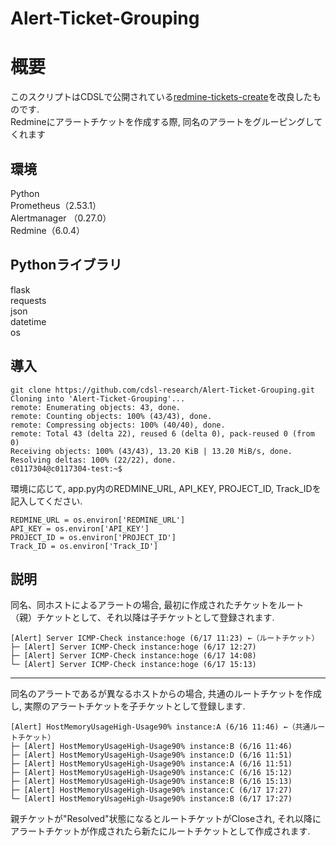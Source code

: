 # Alert-Ticket-Grouping
# 概要
このスクリプトはCDSLで公開されている[redmine-tickets-create](https://github.com/cdsl-research/redmine-tickets-create)を改良したものです.</br>
Redmineにアラートチケットを作成する際, 同名のアラートをグルーピングしてくれます</br>

## 環境
Python</br>
Prometheus（2.53.1）</br>
Alertmanager （0.27.0）</br>
Redmine（6.0.4）</br>

## Pythonライブラリ
flask</br>
requests</br>
json</br>
datetime</br>
os</br>

## 導入
```
git clone https://github.com/cdsl-research/Alert-Ticket-Grouping.git
Cloning into 'Alert-Ticket-Grouping'...
remote: Enumerating objects: 43, done.
remote: Counting objects: 100% (43/43), done.
remote: Compressing objects: 100% (40/40), done.
remote: Total 43 (delta 22), reused 6 (delta 0), pack-reused 0 (from 0)
Receiving objects: 100% (43/43), 13.20 KiB | 13.20 MiB/s, done.
Resolving deltas: 100% (22/22), done.
c0117304@c0117304-test:~$
```
環境に応じて, app.py内のREDMINE_URL, API_KEY, PROJECT_ID, Track_IDを記入してください.
```
REDMINE_URL = os.environ['REDMINE_URL']
API_KEY = os.environ['API_KEY']
PROJECT_ID = os.environ['PROJECT_ID']
Track_ID = os.environ['Track_ID']
```

## 説明
同名、同ホストによるアラートの場合, 最初に作成されたチケットをルート（親）チケットとして、それ以降は子チケットとして登録されます.</br>
```
[Alert] Server ICMP-Check instance:hoge (6/17 11:23) ←（ルートチケット）
├─ [Alert] Server ICMP-Check instance:hoge (6/17 12:27)
├─ [Alert] Server ICMP-Check instance:hoge (6/17 14:08) 
└─ [Alert] Server ICMP-Check instance:hoge (6/17 15:13)
```

---

同名のアラートであるが異なるホストからの場合, 共通のルートチケットを作成し, 実際のアラートチケットを子チケットとして登録します.</br>

```
[Alert] HostMemoryUsageHigh-Usage90% instance:A (6/16 11:46) ←（共通ルートチケット）
├─ [Alert] HostMemoryUsageHigh-Usage90% instance:B (6/16 11:46)
├─ [Alert] HostMemoryUsageHigh-Usage90% instance:D (6/16 11:51)
├─ [Alert] HostMemoryUsageHigh-Usage90% instance:A (6/16 11:51)
├─ [Alert] HostMemoryUsageHigh-Usage90% instance:C (6/16 15:12)
├─ [Alert] HostMemoryUsageHigh-Usage90% instance:B (6/16 15:13)
├─ [Alert] HostMemoryUsageHigh-Usage90% instance:C (6/17 17:27)
└─ [Alert] HostMemoryUsageHigh-Usage90% instance:B (6/17 17:27)
```

親チケットが"Resolved"状態になるとルートチケットがCloseされ, それ以降にアラートチケットが作成されたら新たにルートチケットとして作成されます.
